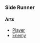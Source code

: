 ### Side Runner

#### Arts

- [Player](https://kenney.nl/assets/sokoban)
- [Enemy](https://kenney.nl/assets/abstract-platformer)
